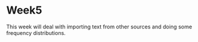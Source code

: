 # Week5
This week will deal with importing text from other sources and doing some frequency distributions. 
